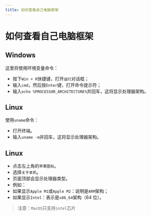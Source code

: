 ```yaml
---
title: 如何查看自己电脑框架
---
```

# 如何查看自己电脑框架

## Windows
这里将使用环境变量命令：

- 按下`Win + R`快捷键，打开`运行`对话框；
- 输入`cmd`，然后按`Enter`键，打开命令提示符；
- 输入`echo %PROCESSOR_ARCHITECTURE%`并回车，这将显示处理器架构。

## Linux
使用`uname`命令：

- 打开终端。
- 输入`uname -m`并回车，这将显示处理器架构。

## Linux
- 点击左上角的`苹果图标`。
- 选择`关于本机`。
- 页面顶部会显示处理器类型。
- 例如：
- 如果显示`Apple M1`或`Apple M2`：说明是`ARM`架构；
- 如果显示`Intel`：表示是`x86_64`架构（64 位）。

> 注意：`MacOS`只支持`intel`芯片
